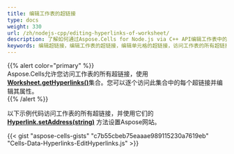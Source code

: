 ```yaml
---  
title: 编辑工作表的超链接
type: docs  
weight: 330  
url: /zh/nodejs-cpp/editing-hyperlinks-of-worksheet/  
description: 了解如何通过Aspose.Cells for Node.js via C++ API编辑工作表中的超链接。  
keywords: 编辑超链接，编辑工作表的超链接，编辑单元格的超链接，访问工作表的所有超链接  
---  
```


{{% alert color="primary" %}}  
Aspose.Cells允许您访问工作表的所有超链接，使用[**Worksheet.getHyperlinks()**](https://reference.aspose.com/cells/nodejs-cpp/worksheet/#getHyperlinks--)集合。您可以逐个访问此集合中的每个超链接并编辑其属性。  
{{% /alert %}}  

以下示例代码访问工作表的所有超链接，并使用它们的 [**Hyperlink.setAddress(string)**](https://reference.aspose.com/cells/nodejs-cpp/hyperlink/#setAddress-string-) 方法设置Aspose网站。  

{{< gist "aspose-cells-gists" "c7b55cbeb75eaaae989115230a7619eb" "Cells-Data-Hyperlinks-EditHyperlinks.js" >}}



